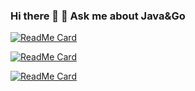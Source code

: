 ### Hi there 👋                                     💬 Ask me about Java&Go
    
  
[![ReadMe Card](https://github-readme-stats.vercel.app/api/pin/?username=baijianruoliorz&repo=xidian-admin)](https://github.com/baijianruoliorz/xidian-admin)        
    

[![ReadMe Card](https://github-readme-stats.vercel.app/api/pin/?username=Programming-With-Love&repo=bluebell)](https://github.com/Programming-With-Love/bluebell)    



     
[![ReadMe Card](https://github-readme-stats.vercel.app/api/pin/?username=baijianruoliorz&repo=6.824)](https://github.com/baijianruoliorz/6.824)
   


 
    


<!--
**baijianruoliorz/baijianruoliorz** is a ✨ _special_ ✨ repository because its `README.md` (this file) appears on your GitHub profile.

Here are some ideas to get you started:

- 🔭 I’m currently working on ...
- 🌱 I’m currently learning ...
- 👯 I’m looking to collaborate on ...
- 🤔 I’m looking for help with ...
- 💬 Ask me about ...
- 📫 How to reach me: ...
- 😄 Pronouns: ...
- ⚡ Fun fact: ..
-->
